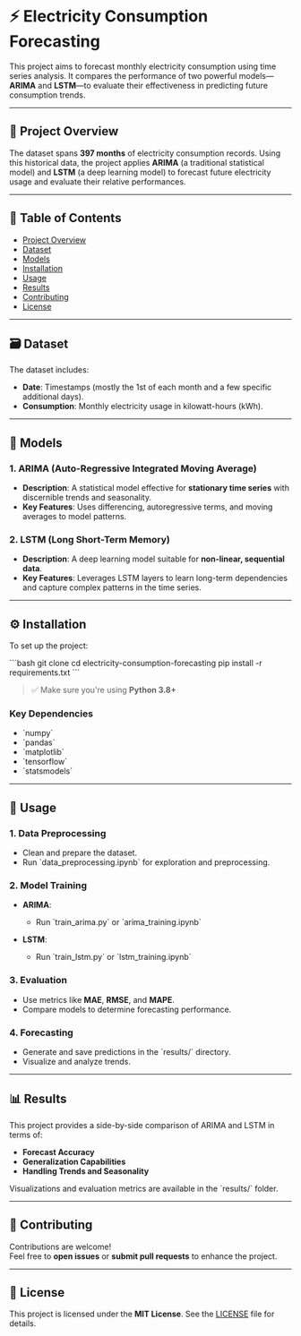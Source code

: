 
# ⚡ Electricity Consumption Forecasting

This project aims to forecast monthly electricity consumption using time series analysis. It compares the performance of two powerful models—**ARIMA** and **LSTM**—to evaluate their effectiveness in predicting future consumption trends.

---

## 📌 Project Overview

The dataset spans **397 months** of electricity consumption records. Using this historical data, the project applies **ARIMA** (a traditional statistical model) and **LSTM** (a deep learning model) to forecast future electricity usage and evaluate their relative performances.

---

## 📂 Table of Contents

- [Project Overview](#-project-overview)  
- [Dataset](#-dataset)  
- [Models](#-models)  
- [Installation](#-installation)  
- [Usage](#-usage)  
- [Results](#-results)  
- [Contributing](#-contributing)  
- [License](#-license)

---

## 🗃️ Dataset

The dataset includes:

- **Date**: Timestamps (mostly the 1st of each month and a few specific additional days).
- **Consumption**: Monthly electricity usage in kilowatt-hours (kWh).

---

## 🤖 Models

### 1. **ARIMA** (Auto-Regressive Integrated Moving Average)

- **Description**: A statistical model effective for **stationary time series** with discernible trends and seasonality.
- **Key Features**: Uses differencing, autoregressive terms, and moving averages to model patterns.

### 2. **LSTM** (Long Short-Term Memory)

- **Description**: A deep learning model suitable for **non-linear, sequential data**.
- **Key Features**: Leverages LSTM layers to learn long-term dependencies and capture complex patterns in the time series.

---

## ⚙️ Installation

To set up the project:

\`\`\`bash
git clone <repository-url>
cd electricity-consumption-forecasting
pip install -r requirements.txt
\`\`\`

> ✅ Make sure you're using **Python 3.8+**

### Key Dependencies

- \`numpy\`  
- \`pandas\`  
- \`matplotlib\`  
- \`tensorflow\`  
- \`statsmodels\`  

---

## 🚀 Usage

### 1. **Data Preprocessing**

- Clean and prepare the dataset.  
- Run \`data_preprocessing.ipynb\` for exploration and preprocessing.

### 2. **Model Training**

- **ARIMA**:  
  - Run \`train_arima.py\` or \`arima_training.ipynb\`
  
- **LSTM**:  
  - Run \`train_lstm.py\` or \`lstm_training.ipynb\`

### 3. **Evaluation**

- Use metrics like **MAE**, **RMSE**, and **MAPE**.  
- Compare models to determine forecasting performance.

### 4. **Forecasting**

- Generate and save predictions in the \`results/\` directory.  
- Visualize and analyze trends.

---

## 📊 Results

This project provides a side-by-side comparison of ARIMA and LSTM in terms of:

- **Forecast Accuracy**
- **Generalization Capabilities**
- **Handling Trends and Seasonality**

Visualizations and evaluation metrics are available in the \`results/\` folder.

---

## 🤝 Contributing

Contributions are welcome!  
Feel free to **open issues** or **submit pull requests** to enhance the project.

---

## 📄 License

This project is licensed under the **MIT License**.
See the [LICENSE](./LICENSE) file for details.  
